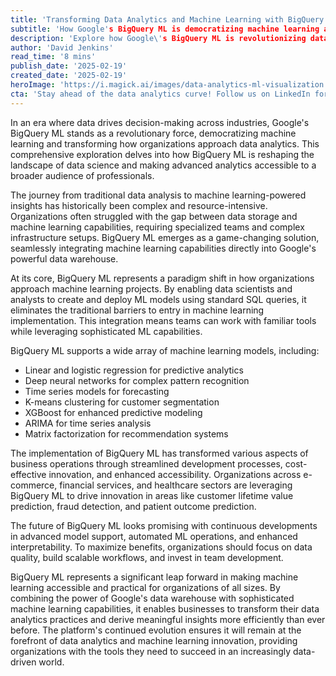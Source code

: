```yaml
---
title: 'Transforming Data Analytics and Machine Learning with BigQuery ML: A New Era of Accessible AI'
subtitle: 'How Google's BigQuery ML is democratizing machine learning and reshaping data analytics'
description: 'Explore how Google\'s BigQuery ML is revolutionizing data analytics by making machine learning accessible to organizations of all sizes. Learn about its key capabilities, real-world applications, and future prospects in this comprehensive exploration.'
author: 'David Jenkins'
read_time: '8 mins'
publish_date: '2025-02-19'
created_date: '2025-02-19'
heroImage: 'https://i.magick.ai/images/data-analytics-ml-visualization'
cta: 'Stay ahead of the data analytics curve! Follow us on LinkedIn for more insights into groundbreaking technologies like BigQuery ML and join a community of forward-thinking professionals shaping the future of data science.'
---
```


In an era where data drives decision-making across industries, Google's BigQuery ML stands as a revolutionary force, democratizing machine learning and transforming how organizations approach data analytics. This comprehensive exploration delves into how BigQuery ML is reshaping the landscape of data science and making advanced analytics accessible to a broader audience of professionals.

The journey from traditional data analysis to machine learning-powered insights has historically been complex and resource-intensive. Organizations often struggled with the gap between data storage and machine learning capabilities, requiring specialized teams and complex infrastructure setups. BigQuery ML emerges as a game-changing solution, seamlessly integrating machine learning capabilities directly into Google's powerful data warehouse.

At its core, BigQuery ML represents a paradigm shift in how organizations approach machine learning projects. By enabling data scientists and analysts to create and deploy ML models using standard SQL queries, it eliminates the traditional barriers to entry in machine learning implementation. This integration means teams can work with familiar tools while leveraging sophisticated ML capabilities.

BigQuery ML supports a wide array of machine learning models, including:
- Linear and logistic regression for predictive analytics
- Deep neural networks for complex pattern recognition
- Time series models for forecasting
- K-means clustering for customer segmentation
- XGBoost for enhanced predictive modeling
- ARIMA for time series analysis
- Matrix factorization for recommendation systems

The implementation of BigQuery ML has transformed various aspects of business operations through streamlined development processes, cost-effective innovation, and enhanced accessibility. Organizations across e-commerce, financial services, and healthcare sectors are leveraging BigQuery ML to drive innovation in areas like customer lifetime value prediction, fraud detection, and patient outcome prediction.

The future of BigQuery ML looks promising with continuous developments in advanced model support, automated ML operations, and enhanced interpretability. To maximize benefits, organizations should focus on data quality, build scalable workflows, and invest in team development.

BigQuery ML represents a significant leap forward in making machine learning accessible and practical for organizations of all sizes. By combining the power of Google's data warehouse with sophisticated machine learning capabilities, it enables businesses to transform their data analytics practices and derive meaningful insights more efficiently than ever before. The platform's continued evolution ensures it will remain at the forefront of data analytics and machine learning innovation, providing organizations with the tools they need to succeed in an increasingly data-driven world.
